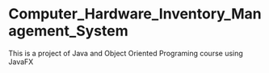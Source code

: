 # Computer_Hardware_Inventory_Management_System

This is a project of Java and Object Oriented Programing course using JavaFX
